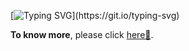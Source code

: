 
[![Typing SVG](https://readme-typing-svg.herokuapp.com?font=Roboto&weight=700&size=32&pause=500&color=B99470&vCenter=true&width=435&lines=Hello+There!+I'm+Parag+Ekbote.;Open-Source+Contributor.)](https://git.io/typing-svg)

**To know more**, please click [here🌠](https://paragekbote.github.io/).
